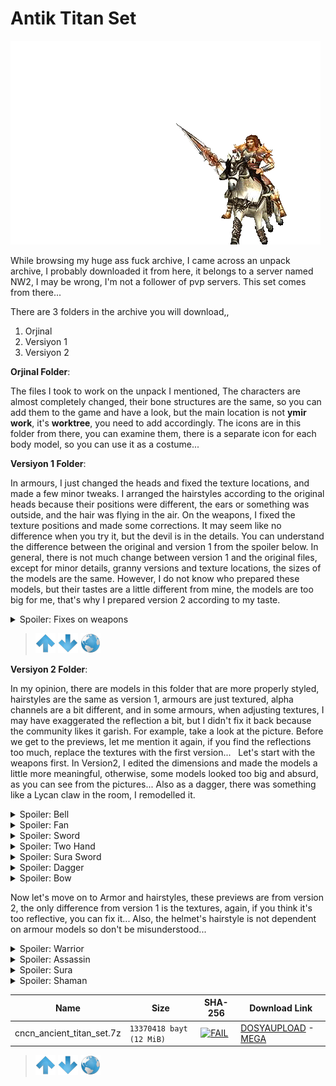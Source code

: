 # Antik Titan Set

![FAIL](/ASSETS/3D/30.gif)

While browsing my huge ass fuck archive, I came across an unpack archive, I probably downloaded it from here, it belongs to a server named NW2, I may be wrong, I'm not a follower of pvp servers.
This set comes from there...

There are 3 folders in the archive you will download,,

1. Orjinal
2. Versiyon 1
3. Versiyon 2

**Orjinal Folder**:

The files I took to work on the unpack I mentioned, The characters are almost completely changed, their bone structures are the same, so you can add them to the game and have a look, but the main location is not **ymir work**, it's **worktree**, you need to add accordingly. The icons are in this folder from there, you can examine them, there is a separate icon for each body model, so you can use it as a costume...

**Versiyon 1 Folder**:

In armours, I just changed the heads and fixed the texture locations, and made a few minor tweaks.
I arranged the hairstyles according to the original heads because their positions were different, the ears or something was outside, and the hair was flying in the air.​
On the weapons, I fixed the texture positions and made some corrections. It may seem like no difference when you try it, but the devil is in the details. You can understand the difference between the original and version 1 from the spoiler below. In general, there is not much change between version 1 and the original files, except for minor details, granny versions and texture locations, the sizes of the models are the same. However, I do not know who prepared these models, but their tastes are a little different from mine, the models are too big for me, that's why I prepared version 2 according to my taste.

<details>
  <summary>Spoiler: Fixes on weapons</summary>

[![FAIL](/ASSETS/3D/002_01.gif)](https://www.imagevisit.com/images/2021/02/20/Untitled-28.gif)
[![FAIL](/ASSETS/3D/002_02.gif)](https://www.imagevisit.com/images/2021/02/20/Untitled-29.gif)

Right one is version 1

</details>

> [![up](/ASSETS/up.png)](/TR/3D/001.md)  [![down](/ASSETS/down.png)](/TR/3D/003.md)  [![index](/ASSETS/index.png)](/README.md)

**Versiyon 2 Folder**:

In my opinion, there are models in this folder that are more properly styled, hairstyles are the same as version 1, armours are just textured, alpha channels are a bit different, and in some armours, when adjusting textures, I may have exaggerated the reflection a bit, but I didn't fix it back because the community likes it garish. For example, take a look at the picture. Before we get to the previews, let me mention it again, if you find the reflections too much, replace the textures with the first version...
​ ​
Let's start with the weapons first. In Version2, I edited the dimensions and made the models a little more meaningful, otherwise, some models looked too big and absurd, as you can see from the pictures... Also as a dagger, there was something like a Lycan claw in the room, I remodelled it.​

<details>
  <summary>Spoiler: Bell</summary>

[![FAIL](/ASSETS/3D/002_03.png)](https://www.imagevisit.com/images/2021/02/20/orginal_belll.png)
[![FAIL](/ASSETS/3D/002_04.png)](https://www.imagevisit.com/images/2021/02/20/versiyon2_belll.png)

</details>

<details>
  <summary>Spoiler: Fan</summary>

[![FAIL](/ASSETS/3D/002_05.png)](https://www.imagevisit.com/images/2021/02/20/orginal_fan.png)
[![FAIL](/ASSETS/3D/002_06.png)](https://www.imagevisit.com/images/2021/02/20/versiyon2_fan.png)

</details>

<details>
  <summary>Spoiler: Sword</summary>

[![FAIL](/ASSETS/3D/002_07.png)](https://www.imagevisit.com/images/2021/02/20/orginal_sword.png)
[![FAIL](/ASSETS/3D/002_08.png)](https://www.imagevisit.com/images/2021/02/20/versiyon2_sword.png)

</details>

<details>
  <summary>Spoiler: Two Hand</summary>

[![FAIL](/ASSETS/3D/002_09.png)](https://www.imagevisit.com/images/2021/02/20/orginal_twohand.png)
[![FAIL](/ASSETS/3D/002_10.png)](https://www.imagevisit.com/images/2021/02/20/versiyon2_twohand.png)

</details>

<details>
  <summary>Spoiler: Sura Sword</summary>

[![FAIL](/ASSETS/3D/002_11.png)](https://www.imagevisit.com/images/2021/02/20/orginal_ssword.png)
[![FAIL](/ASSETS/3D/002_12.png)](https://www.imagevisit.com/images/2021/02/20/versiyon2_ssword.png)

</details>

<details>
  <summary>Spoiler: Dagger</summary>

[![FAIL](/ASSETS/3D/002_13.png)](https://www.imagevisit.com/images/2021/02/20/orginal_dagger.png)
[![FAIL](/ASSETS/3D/002_14.png)](https://www.imagevisit.com/images/2021/02/20/versiyon2_dagger.png)

</details>

<details>
  <summary>Spoiler: Bow</summary>

[![FAIL](/ASSETS/3D/002_15.png)](https://www.imagevisit.com/images/2021/02/20/orginal_bow.png)
[![FAIL](/ASSETS/3D/002_16.png)](https://www.imagevisit.com/images/2021/02/20/versiyon2_bow.png)

</details>


Now let's move on to Armor and hairstyles, these previews are from version 2, the only difference from version 1 is the textures, again, if you think it's too reflective, you can fix it... Also, the helmet's hairstyle is not dependent on armour models so don't be misunderstood...


<details>
  <summary>Spoiler: Warrior</summary>

[![FAIL](/ASSETS/3D/002_17.gif)](https://www.imagevisit.com/images/2021/02/20/warrior_m.gif)
[![FAIL](/ASSETS/3D/002_18.gif)](https://www.imagevisit.com/images/2021/02/20/warrior_m_specular.gif)

[![FAIL](/ASSETS/3D/002_19.gif)](https://www.imagevisit.com/images/2021/02/20/warrior_f.gif)
[![FAIL](/ASSETS/3D/002_20.gif)](https://www.imagevisit.com/images/2021/02/20/warrior_f_specular.gif)

</details>

<details>
  <summary>Spoiler: Assassin</summary>

[![FAIL](/ASSETS/3D/002_21.gif)](https://www.imagevisit.com/images/2021/02/20/assassin_m.gif)
[![FAIL](/ASSETS/3D/002_22.gif)](https://www.imagevisit.com/images/2021/02/20/assassin_m_specular.gif)

[![FAIL](/ASSETS/3D/002_23.gif)](https://www.imagevisit.com/images/2021/02/20/assassin_f.gif)
[![FAIL](/ASSETS/3D/002_24.gif)](https://www.imagevisit.com/images/2021/02/20/assassin_f_specular.gif)

</details>

<details>
  <summary>Spoiler: Sura</summary>

[![FAIL](/ASSETS/3D/002_25.gif)](https://www.imagevisit.com/images/2021/02/20/sura_m.gif)
[![FAIL](/ASSETS/3D/002_26.gif)](https://www.imagevisit.com/images/2021/02/20/sura_m_specular.gif)

[![FAIL](/ASSETS/3D/002_27.gif)](https://www.imagevisit.com/images/2021/02/20/sura_f.gif)
[![FAIL](/ASSETS/3D/002_28.gif)](https://www.imagevisit.com/images/2021/02/20/sura_f_specular.gif)

</details>

<details>
  <summary>Spoiler: Shaman</summary>

[![FAIL](/ASSETS/3D/002_29.gif)](https://www.imagevisit.com/images/2021/02/20/shaman_m.gif)
[![FAIL](/ASSETS/3D/002_30.gif)](https://www.imagevisit.com/images/2021/02/20/shaman_m_specular.gif)

[![FAIL](/ASSETS/3D/002_31.gif)](https://www.imagevisit.com/images/2021/02/20/shaman_f.gif)
[![FAIL](/ASSETS/3D/002_32.gif)](https://www.imagevisit.com/images/2021/02/20/shaman_f_specular.gif)

</details>

| Name | Size | SHA-256 | Download Link |
| ---- | ----- | -- | ---- |
| cncn_ancient_titan_set.7z	| `13370418 bayt (12 MiB)` | [![FAIL](https://img.shields.io/static/v1?label=Virustotal&logo=virustotal&logoColor=black&labelColor=blue&message=5a231c68859861a2e87353fbb25dcbcadce6b50ffda7ba8dadcccca39dd7e156&color=9cf)](https://www.virustotal.com/gui/file/5a231c68859861a2e87353fbb25dcbcadce6b50ffda7ba8dadcccca39dd7e156?nocache=1) | [DOSYAUPLOAD](https://www.dosyaupload.com/2MKso/cncn_ancient_titan_set.7z) - [MEGA](https://mega.nz/file/pTpj2IYD#GxS1KagBUhlP-aOfoG8zMp6XgpM7zbqqf_ygJ0FYYEs)|

> [![up](/ASSETS/up.png)](/EN/3D/001.md)  [![down](/ASSETS/down.png)](/EN/3D/003.md)  [![index](/ASSETS/index.png)](/README.md)
